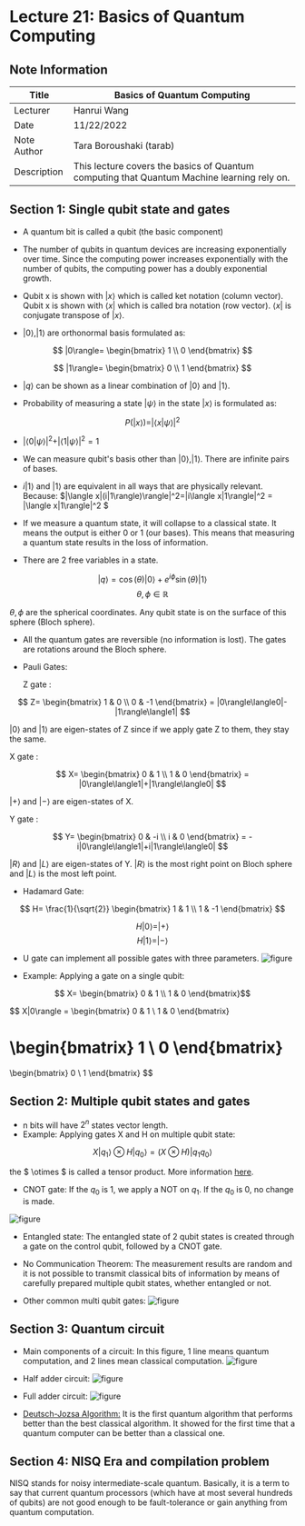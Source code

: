 # Lecture 21:  Basics of Quantum Computing

## Note Information

| Title       |Basics of Quantum Computing                                                                             |
|-------------|-----------------------------------------------------------------------------------------------------------------|
| Lecturer    |                     Hanrui Wang                                                                                 |
| Date        | 11/22/2022                                                                                                      |
| Note Author | Tara Boroushaki (tarab)                                                                                      |
| Description |  This lecture covers the basics of Quantum computing that Quantum Machine learning rely on. 

## Section 1: Single qubit state and gates
- A quantum bit is called a qubit (the basic component)

- The number of qubits in quantum devices are increasing exponentially over time. Since the computing power increases exponentially with the number of qubits, the computing power has a doubly exponential growth.

- Qubit x is shown with $|x\rangle$ which is called ket notation (column vector). Qubit x is shown with $\langle x|$ which is called bra notation (row vector). $\langle x|$ is conjugate transpose of $|x\rangle$.

- $|0\rangle,|1\rangle$ are orthonormal basis formulated as:
  
$$ |0\rangle= 
\begin{bmatrix} 
1 \\
0 
\end{bmatrix} $$

$$ |1\rangle= 
\begin{bmatrix} 
0 \\ 
1 
\end{bmatrix} $$

- $|q\rangle$ can be shown as a linear combination of $|0\rangle$ and $|1\rangle$.

- Probability of measuring a state $|\psi\rangle$ in the state $|x\rangle$ is formulated as:

$$P(|x\rangle) = |\langle x|\psi\rangle|^2 $$  

- $|\langle0|\psi\rangle|^2 + |\langle1|\psi\rangle|^2 = 1$

- We can measure qubit's basis other than $|0\rangle,|1\rangle$. There are infinite pairs of bases.

- $i|1\rangle$ and $|1\rangle$ are equivalent in all ways that are physically relevant. Because: $|\langle x|(i|1\rangle)\rangle|^2=|i\langle x|1\rangle|^2 = |\langle x|1\rangle|^2 $

- If we measure a quantum state, it will collapse to a classical state. It means the output is either 0 or 1 (our bases). This means that measuring a quantum state results in the loss of information.

- There are 2 free variables in a state. 

$$ |q\rangle = \cos(\theta)|0\rangle +e^{i\phi}\sin(\theta)|1\rangle$$ $$\theta, \phi \in \mathbb{R}$$

$\theta, \phi$ are the spherical coordinates. Any qubit state is on the surface of this sphere (Bloch sphere).

- All the quantum gates are reversible (no information is lost). The gates are rotations around the Bloch sphere. 

- Pauli Gates:

  Z gate : 
  
$$ Z= \begin{bmatrix} 1 & 0 \\ 
0 & -1 \end{bmatrix} = |0\rangle\langle0|-|1\rangle\langle1| $$

$|0\rangle$ and $|1\rangle$ are eigen-states of Z since if we apply gate Z to them, they stay the same.

X gate : 

$$ X= \begin{bmatrix} 0 & 1 \\ 
1 & 0 
\end{bmatrix} = |0\rangle\langle1|+|1\rangle\langle0| $$

$|+\rangle$  and $|-\rangle$ are eigen-states of X.

Y gate : 

$$ Y= \begin{bmatrix} 0 & -i \\ 
i & 0 
\end{bmatrix} = -i|0\rangle\langle1|+i|1\rangle\langle0| $$

$|R\rangle$  and $|L\rangle$ are eigen-states of Y. $|R\rangle$ is the most right point on Bloch sphere and $|L\rangle$ is the most left point.


- Hadamard Gate: 

$$ H= \frac{1}{\sqrt{2}} 
\begin{bmatrix} 1 & 1 \\ 
1 & -1 
\end{bmatrix} $$

$$ H|0\rangle = |+\rangle$$
$$ H|1\rangle = |-\rangle$$

- U gate can implement all possible gates with three parameters.
![figure](figures/lecture-21/tarab/eq1.png)

- Example: Applying a gate on a single qubit:


$$ X= 
\begin{bmatrix} 
0 & 1 \\ 
1 & 0 
\end{bmatrix}$$

$$ X|0\rangle =
\begin{bmatrix}
0 & 1 \\
1 & 0
\end{bmatrix}

\begin{bmatrix}
1 \\
0
\end{bmatrix}
=
\begin{bmatrix}
0 \\
1
\end{bmatrix}
$$



## Section 2: Multiple qubit states and gates

- n bits will have $2^n$ states vector length.
- Example: Applying gates X and H on multiple qubit state:


$$ X|q_1\rangle  \otimes H|q_0\rangle = (X \otimes H)|q_1q_0\rangle$$

the $ \otimes $ is called a tensor product. More information [here](https://en.wikipedia.org/wiki/Tensor_product).

- CNOT gate: If the $q_0$ is 1, we apply a NOT on $q_1$. If the $q_0$ is 0, no change is made.

![figure](figures/lecture-21/tarab/Not.png)

- Entangled state: The entangled state of 2 qubit states is created through a gate on the control qubit, followed by a CNOT gate.

- No Communication Theorem: The measurement results are random and it is not possible to transmit classical bits of information by means of carefully prepared  multiple qubit states, whether entangled or not.
 
- Other common multi qubit gates:
![figure](figures/lecture-21/tarab/gates.png)


## Section 3: Quantum circuit

- Main components of a circuit:
In this figure, 1 line means quantum computation, and 2 lines mean classical computation.
![figure](figures/lecture-21/tarab/circuit.png)

- Half adder circuit: 
![figure](figures/lecture-21/tarab/half.png)
- Full adder circuit: 
![figure](figures/lecture-21/tarab/full.png)

- [Deutsch-Jozsa Algorithm:](https://qiskit.org/textbook/ch-algorithms/deutsch-jozsa.html) It is the first quantum algorithm that performs better than the best classical algorithm. It showed for the first time that a quantum computer can be better than a classical one. 

## Section 4: NISQ Era and compilation problem

NISQ stands for noisy intermediate-scale quantum.
Basically, it is a term to say that current quantum processors (which have at most several hundreds of qubits) are not good enough to be fault-tolerance or gain anything from quantum computation.
